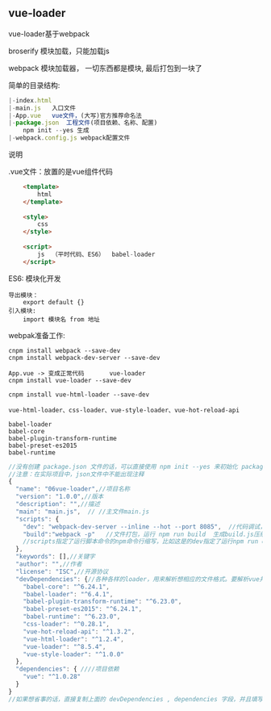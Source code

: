 ## vue-loader

vue-loader基于webpack

broserify  模块加载，只能加载js

webpack   模块加载器， 一切东西都是模块, 最后打包到一块了

简单的目录结构:

```javascript
|-index.html
|-main.js	入口文件
|-App.vue	vue文件，(大写)官方推荐命名法
|-package.json	工程文件(项目依赖、名称、配置)
	npm init --yes 生成
|-webpack.config.js	webpack配置文件
```
说明

.vue文件：放置的是vue组件代码


```html
	<template>
		html
	</template>
	
	<style>
		css
	</style>
	
	<script>
		js	（平时代码、ES6）	babel-loader
	</script>
```
ES6: 模块化开发

	导出模块：
		export default {}
	引入模块:
		import 模块名 from 地址
webpak准备工作:

	cnpm install webpack --save-dev
	cnpm install webpack-dev-server --save-dev
	
	App.vue	-> 变成正常代码		vue-loader
	cnpm install vue-loader --save-dev
	
	cnpm install vue-html-loader --save-dev
	
	vue-html-loader、css-loader、vue-style-loader、vue-hot-reload-api
	
	babel-loader
	babel-core
	babel-plugin-transform-runtime
	babel-preset-es2015
	babel-runtime

```javascript
//没有创建 package.json 文件的话，可以直接使用 npm init --yes 来初始化 package.json 文件的配置。
//注意：在实际项目中，json文件中不能出现注释
{
  "name": "06vue-loader",//项目名称
  "version": "1.0.0",//版本
  "description": "",//描述
  "main": "main.js",  // //主文件main.js
  "scripts": {
    "dev": "webpack-dev-server --inline --hot --port 8085",  //代码调试，运行inline模式，并启用热模块替换
    "build":"webpack -p"   //文件打包，运行 npm run build  生成build.js压缩文件
    //scripts指定了运行脚本命令的npm命令行缩写，比如这是的dev指定了运行npm run dev时，所要执行的命令。
  },
  "keywords": [],//关键字
  "author": "",//作者
  "license": "ISC",//开源协议
  "devDependencies": {//各种各样的loader，用来解析想相应的文件格式。要解析vue并且完成相应的功能，这些基本都是必须的。
    "babel-core": "^6.24.1",
    "babel-loader": "^6.4.1",
    "babel-plugin-transform-runtime": "^6.23.0",
    "babel-preset-es2015": "^6.24.1",
    "babel-runtime": "^6.23.0",
    "css-loader": "^0.28.1",
    "vue-hot-reload-api": "^1.3.2",
    "vue-html-loader": "^1.2.4",
    "vue-loader": "^8.5.4",
    "vue-style-loader": "^1.0.0"
  },
  "dependencies": { ////项目依赖
    "vue": "^1.0.28"
  }
}
//如果想省事的话，直接复制上面的 devDependencies , dependencies 字段，并且填写到 package.json 文件中。然后运行 npm install 就会自动安装所有的模块以及依赖。
```








